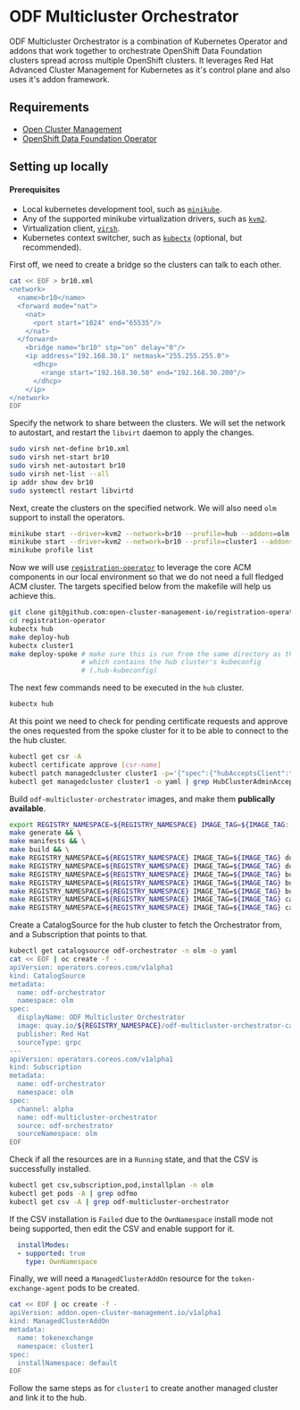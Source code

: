 # ODF Multicluster Orchestrator

ODF Multicluster Orchestrator is a combination of Kubernetes Operator and
addons that work together to orchestrate OpenShift Data Foundation clusters
spread across multiple OpenShift clusters. It leverages Red Hat Advanced
Cluster Management for Kubernetes as it's control plane and also uses it's
addon framework.

## Requirements

* [Open Cluster Management](https://github.com/open-cluster-management-io/)
* [OpenShift Data Foundation Operator](https://github.com/red-hat-storage/odf-operator)

## Setting up locally

#### Prerequisites

- Local kubernetes development tool, such as
  [`minikube`](https://minikube.sigs.k8s.io/docs).
- Any of the supported minikube virtualization drivers, such as [`kvm2`](https://minikube.sigs.k8s.io/docs/drivers/kvm2/).
- Virtualization client,
  [`virsh`](https://access.redhat.com/documentation/en-us/red_hat_enterprise_linux/6/html/virtualization_host_configuration_and_guest_installation_guide/sect-virtualization_host_configuration_and_guest_installation_guide-host_installation-installing_kvm_packages_on_an_existing_red_hat_enterprise_linux_system).
- Kubernetes context switcher, such as
  [`kubectx`](https://github.com/ahmetb/kubectx) (optional, but recommended).

First off, we need to create a bridge so the clusters can talk to each other.

```bash
cat << EOF > br10.xml
<network>
  <name>br10</name>
  <forward mode="nat">
    <nat>
      <port start="1024" end="65535"/>
    </nat>
  </forward>
    <bridge name="br10" stp="on" delay="0"/>
    <ip address="192.168.30.1" netmask="255.255.255.0">
      <dhcp>
        <range start="192.168.30.50" end="192.168.30.200"/>
      </dhcp>
    </ip>
</network>
EOF
```

Specify the network to share between the clusters. We will set the network to
autostart, and restart the `libvirt` daemon to apply the changes.

```bash
sudo virsh net-define br10.xml
sudo virsh net-start br10
sudo virsh net-autostart br10
sudo virsh net-list --all
ip addr show dev br10
sudo systemctl restart libvirtd
```

Next, create the clusters on the specified network. We will also need `olm`
support to install the operators.

```bash
minikube start --driver=kvm2 --network=br10 --profile=hub --addons=olm
minikube start --driver=kvm2 --network=br10 --profile=cluster1 --addons=olm
minikube profile list
```

Now we will use
[`registration-operator`](https://github.com/open-cluster-management-io/registration-operator#more-details-about-deployment) to leverage the core ACM components in
our local environment so that we do not need a full fledged ACM cluster. The
targets specified below from the makefile will help us achieve this.

```bash
git clone git@github.com:open-cluster-management-io/registration-operator.git
cd registration-operator
kubectx hub
make deploy-hub
kubectx cluster1
make deploy-spoke # make sure this is run from the same directory as the above,
                  # which contains the hub cluster's kubeconfig
                  # (.hub-kubeconfig)
```

The next few commands need to be executed in the `hub` cluster.

```bash
kubectx hub
```

At this point we need to check for pending certificate requests and approve
the ones requested from the spoke cluster for it to be able to connect to the
the hub cluster.

```bash
kubectl get csr -A
kubectl certificate approve [csr-name]
kubectl patch managedcluster cluster1 -p='{"spec":{"hubAcceptsClient":true}}' --type=merge
kubectl get managedcluster cluster1 -o yaml | grep HubClusterAdminAccepted
```

Build `odf-multicluster-orchestrator` images, and make them **publically
available**.

```bash
export REGISTRY_NAMESPACE=${REGISTRY_NAMESPACE} IMAGE_TAG=${IMAGE_TAG:-latest}
make generate && \
make manifests && \
make build && \
make REGISTRY_NAMESPACE=${REGISTRY_NAMESPACE} IMAGE_TAG=${IMAGE_TAG} docker-build && \
make REGISTRY_NAMESPACE=${REGISTRY_NAMESPACE} IMAGE_TAG=${IMAGE_TAG} docker-push && \
make REGISTRY_NAMESPACE=${REGISTRY_NAMESPACE} IMAGE_TAG=${IMAGE_TAG} bundle  && \
make REGISTRY_NAMESPACE=${REGISTRY_NAMESPACE} IMAGE_TAG=${IMAGE_TAG} bundle-build && \
make REGISTRY_NAMESPACE=${REGISTRY_NAMESPACE} IMAGE_TAG=${IMAGE_TAG} bundle-push && \
make REGISTRY_NAMESPACE=${REGISTRY_NAMESPACE} IMAGE_TAG=${IMAGE_TAG} catalog-build && \
make REGISTRY_NAMESPACE=${REGISTRY_NAMESPACE} IMAGE_TAG=${IMAGE_TAG} catalog-push
```

Create a CatalogSource for the hub cluster to fetch the Orchestrator from, and 
a Subscription that points to that.

```bash
kubectl get catalogsource odf-orchestrator -n olm -o yaml
cat << EOF | oc create -f -
apiVersion: operators.coreos.com/v1alpha1
kind: CatalogSource
metadata:
  name: odf-orchestrator
  namespace: olm
spec:
  displayName: ODF Multicluster Orchestrator
  image: quay.io/${REGISTRY_NAMESPACE}/odf-multicluster-orchestrator-catalog:${IMAGE_TAG}
  publisher: Red Hat
  sourceType: grpc
---
apiVersion: operators.coreos.com/v1alpha1
kind: Subscription
metadata:
  name: odf-orchestrator
  namespace: olm
spec:
  channel: alpha
  name: odf-multicluster-orchestrator
  source: odf-orchestrator
  sourceNamespace: olm
EOF
```

Check if all the resources are in a `Running` state, and that the CSV is
successfully installed. 

```bash
kubectl get csv,subscription,pod,installplan -n olm
kubectl get pods -A | grep odfmo
kubectl get csv -A | grep odf-multicluster-orchestrator
```

If the CSV installation is `Failed` due to the `OwnNamespace` install mode not 
being supported, then edit the CSV and enable support for it.

```yaml
  installModes:
  - supported: true
    type: OwnNamespace
```

Finally, we will need a `ManagedClusterAddOn` resource for the
`token-exchange-agent` pods to be created.

```bash
cat << EOF | oc create -f -
apiVersion: addon.open-cluster-management.io/v1alpha1
kind: ManagedClusterAddOn
metadata:
  name: tokenexchange
  namespace: cluster1
spec:
  installNamespace: default
EOF
```

Follow the same steps as for `cluster1` to create another managed cluster and
link it to the hub.
